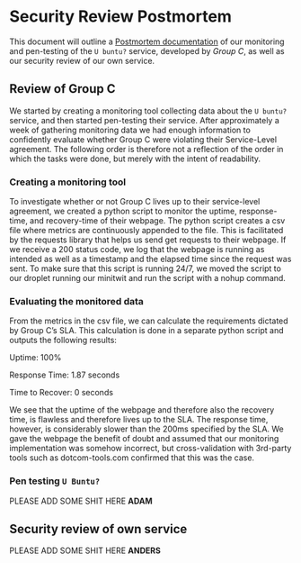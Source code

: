 # Security Review Postmortem
This document will outline a [Postmortem
documentation](https://en.wikipedia.org/wiki/Postmortem_documentation "wikipedia
explaination") of our monitoring and pen-testing of the `U buntu?` service,
developed by *Group C*, as well as our security review of our own service.

## Review of Group C
We started by creating a monitoring tool collecting data about the `U buntu?`
service, and then started pen-testing their service. After approximately a week
of gathering monitoring data we had enough information to confidently evaluate
whether Group C were violating their Service-Level agreement. The following
order is therefore not a reflection of the order in which the tasks were
done, but merely with the intent of readability.

### Creating a monitoring tool
To investigate whether or not Group C lives up to their service-level agreement, we created a python script to monitor the uptime, response-time, and recovery-time of their webpage. The python script creates a csv file where metrics are continuously appended to the file. This is facilitated by the requests library that helps us send get requests to their webpage. If we receive a 200 status code, we log that the webpage is running as intended as well as a timestamp and the elapsed time since the request was sent. To make sure that this script is running 24/7, we moved the script to our droplet running our minitwit and run the script with a nohup command.

### Evaluating the monitored data
From the metrics in the csv file, we can calculate the requirements dictated by Group C’s SLA. This calculation is done in a separate python script and outputs the following results:

Uptime: 100%

Response Time: 1.87 seconds

Time to Recover: 0 seconds

We see that the uptime of the webpage and therefore also the recovery time, is flawless and therefore lives up to the SLA. The response time, however, is considerably slower than the 200ms specified by the SLA. We gave the webpage the benefit of doubt and assumed that our monitoring implementation was somehow incorrect, but cross-validation with 3rd-party tools such as dotcom-tools.com confirmed that this was the case. 


### Pen testing `U Buntu?`
PLEASE ADD SOME SHIT HERE **ADAM**


## Security review of own service
PLEASE ADD SOME SHIT HERE **ANDERS**
